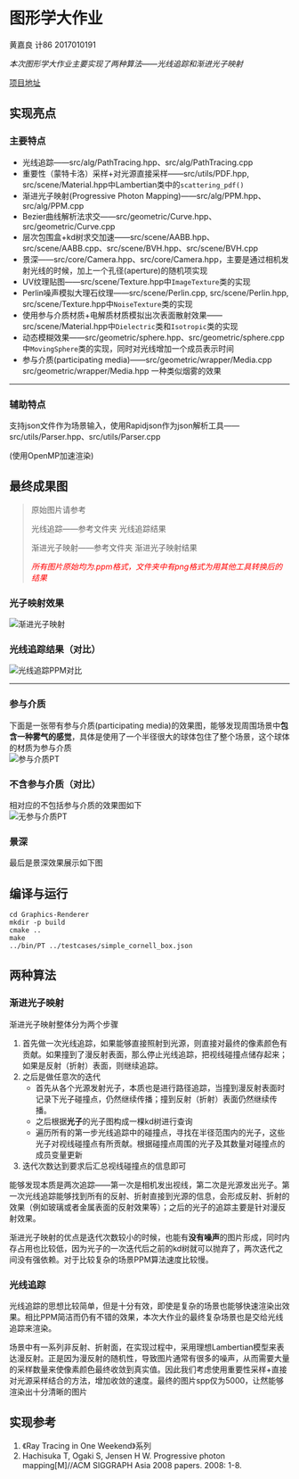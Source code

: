 # 图形学大作业

黄嘉良 计86 2017010191

*本次图形学大作业主要实现了两种算法——光线追踪和渐进光子映射*

[项目地址](https://gitee.com/huang-jl/Path-Tracing-Render)



## 实现亮点

### 主要特点

- 光线追踪——src/alg/PathTracing.hpp、src/alg/PathTracing.cpp
- 重要性（蒙特卡洛）采样+对光源直接采样——src/utils/PDF.hpp, src/scene/Material.hpp中Lambertian类中的`scattering_pdf()`
- 渐进光子映射(Progressive Photon Mapping)——src/alg/PPM.hpp、src/alg/PPM.cpp
- Bezier曲线解析法求交——src/geometric/Curve.hpp、src/geometric/Curve.cpp
- 层次包围盒+kd树求交加速——src/scene/AABB.hpp、src/scene/AABB.cpp、src/scene/BVH.hpp、src/scene/BVH.cpp
- 景深——src/core/Camera.hpp、src/core/Camera.hpp，主要是通过相机发射光线的时候，加上一个孔径(aperture)的随机项实现
- UV纹理贴图——src/scene/Texture.hpp中`ImageTexture`类的实现
- Perlin噪声模拟大理石纹理——src/scene/Perlin.cpp, src/scene/Perlin.hpp, src/scene/Texture.hpp中`NoiseTexture`类的实现
- 使用参与介质材质+电解质材质模拟出次表面散射效果——src/scene/Material.hpp中`Dielectric`类和`Isotropic`类的实现
- 动态模糊效果——src/geometric/sphere.hpp、src/geometric/sphere.cpp中`MovingSphere`类的实现，同时对光线增加一个成员表示时间
- 参与介质(participating media)——src/geometric/wrapper/Media.cpp src/geometric/wrapper/Media.hpp  一种类似烟雾的效果

---

### 辅助特点

支持json文件作为场景输入，使用Rapidjson作为json解析工具——src/utils/Parser.hpp、src/utils/Parser.cpp

(使用OpenMP加速渲染)



## 最终成果图

> 原始图片请参考
>
> 光线追踪——参考文件夹 光线追踪结果
>
> 渐进光子映射——参考文件夹 渐进光子映射结果
>
> *<font color='red'>所有图片原始均为.ppm格式，文件夹中有png格式为用其他工具转换后的结果</font>*

### 光子映射效果
![渐进光子映射](https://gitee.com/huang-jl/Graphics-Renderer/blob/master/final_pic/final_ppm_40.png)

### 光线追踪结果（对比）
![光线追踪PPM对比](https://gitee.com/huang-jl/Graphics-Renderer/blob/master/final_pic/pt_cornell.png)

---
### 参与介质
下面是一张带有参与介质(participating media)的效果图，能够发现周围场景中**包含一种雾气的感觉**，具体是使用了一个半径很大的球体包住了整个场景，这个球体的材质为参与介质  
![参与介质PT](https://gitee.com/huang-jl/Graphics-Renderer/blob/master/final_pic/output_1080p.png)

### 不含参与介质（对比）
相对应的不包括参与介质的效果图如下  
![无参与介质PT](https://gitee.com/huang-jl/Graphics-Renderer/blob/master/final_pic/output_origin_1080p.png)

### 景深
最后是景深效果展示如下图


## 编译与运行
```
cd Graphics-Renderer
mkdir -p build
cmake ..
make
../bin/PT ../testcases/simple_cornell_box.json
```

## 两种算法

### 渐进光子映射

渐进光子映射整体分为两个步骤

1. 首先做一次光线追踪，如果能够直接照射到光源，则直接对最终的像素颜色有贡献。如果撞到了漫反射表面，那么停止光线追踪，把视线碰撞点储存起来；如果是反射（折射）表面，则继续追踪。
2. 之后是做任意次的迭代
   - 首先从各个光源发射光子，本质也是进行路径追踪，当撞到漫反射表面时记录下光子碰撞点，仍然继续传播；撞到反射（折射）表面仍然继续传播。
   - 之后根据**光子**的光子图构成一棵kd树进行查询
   - 遍历所有的第一步光线追踪中的碰撞点，寻找在半径范围内的光子，这些光子对视线碰撞点有所贡献。根据碰撞点周围的光子及其数量对碰撞点的成员变量更新
3. 迭代次数达到要求后汇总视线碰撞点的信息即可

能够发现本质是两次追踪——第一次是相机发出视线，第二次是光源发出光子。第一次光线追踪能够找到所有的反射、折射直接到光源的信息，会形成反射、折射的效果（例如玻璃或者金属表面的反射效果等）；之后的光子的追踪主要是针对漫反射效果。

渐进光子映射的优点是迭代次数较小的时候，也能有**没有噪声**的图片形成，同时内存占用也比较低，因为光子的一次迭代后之前的kd树就可以抛弃了，两次迭代之间没有强依赖。对于比较复杂的场景PPM算法速度比较慢。



### 光线追踪

光线追踪的思想比较简单，但是十分有效，即使是复杂的场景也能够快速渲染出效果。相比PPM简洁而仍有不错的效果，本次大作业的最终复杂场景也是交给光线追踪来渲染。

场景中有一系列非反射、折射面，在实现过程中，采用理想Lambertian模型来表达漫反射。正是因为漫反射的随机性，导致图片通常有很多的噪声，从而需要大量的采样数量来使像素颜色最终收敛到真实值。因此我们考虑使用重要性采样+直接对光源采样结合的方法，增加收敛的速度。最终的图片spp仅为5000，让然能够渲染出十分清晰的图片



## 实现参考

1. 《Ray Tracing in One Weekend》系列
2. Hachisuka T, Ogaki S, Jensen H W. Progressive photon mapping[M]//ACM SIGGRAPH Asia 2008 papers. 2008: 1-8.